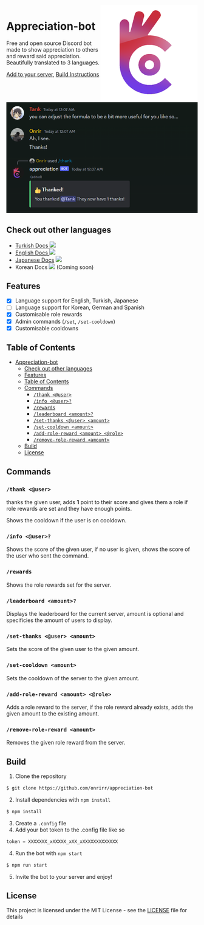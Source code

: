 <img src="./assets/promotional_logo.png" align="right" width="256px" height="256px"/>

# Appreciation-bot

Free and open source Discord bot made to show appreciation to others and reward said appreciation. Beautifully translated to 3 languages.

[Add to your server](https://discord.com/api/oauth2/authorize?client_id=1196863040029732884&permissions=275146729472&scope=bot+applications.commands), [Build Instructions](#build)

<img src="./assets/promotional_material.png">

## Check out other languages

- [Turkish Docs <img height=16 src="https://flagicons.lipis.dev/flags/4x3/tr.svg">](./assets/TR.md)
- [English Docs <img height=16 src="https://flagicons.lipis.dev/flags/4x3/gb.svg">]()
- [Japanese Docs](./assets/JA.md) <img height=16 src="https://flagicons.lipis.dev/flags/4x3/jp.svg">
- Korean Docs <img height=16 src="https://flagicons.lipis.dev/flags/4x3/kr.svg"> (Coming soon)

## Features

- [x] Language support for English, Turkish, Japanese
- [ ] Language support for Korean, German and Spanish
- [x] Customisable role rewards
- [x] Admin commands (`/set`, `/set-cooldown`)
- [x] Customisable cooldowns

## Table of Contents

- [Appreciation-bot](#appreciation-bot)
  - [Check out other languages](#check-out-other-languages)
  - [Features](#features)
  - [Table of Contents](#table-of-contents)
  - [Commands](#commands)
    - [`/thank <@user>`](#thank-user)
    - [`/info <@user>?`](#info-user)
    - [`/rewards`](#rewards)
    - [`/leaderboard <amount>?`](#leaderboard-amount)
    - [`/set-thanks <@user> <amount>`](#set-thanks-user-amount)
    - [`/set-cooldown <amount>`](#set-cooldown-amount)
    - [`/add-role-reward <amount> <@role>`](#add-role-reward-amount-role)
    - [`/remove-role-reward <amount>`](#remove-role-reward-amount)
  - [Build](#build)
  - [License](#license)

## Commands

### `/thank <@user>`

thanks the given user, adds **1** point to their score and gives them a role if role rewards are set and they have enough points.

Shows the cooldown if the user is on cooldown.

### `/info <@user>?`

Shows the score of the given user, if no user is given, shows the score of the user who sent the command.

### `/rewards`

Shows the role rewards set for the server.

### `/leaderboard <amount>?`

Displays the leaderboard for the current server, amount is optional and specificies the amount of users to display.

### `/set-thanks <@user> <amount>`

Sets the score of the given user to the given amount.

### `/set-cooldown <amount>`

Sets the cooldown of the server to the given amount.

### `/add-role-reward <amount> <@role>`

Adds a role reward to the server, if the role reward already exists, adds the given amount to the existing amount.

### `/remove-role-reward <amount>`

Removes the given role reward from the server.

## Build

1. Clone the repository
```bash
$ git clone https://github.com/onrirr/appreciation-bot
```
2. Install dependencies with `npm install`
```bash
$ npm install
```
3. Create a `.config` file
4. Add your bot token to the .config file like so
```python
token = XXXXXXX_xXXXXX_xXX_xXXXXXXXXXXXXX
``` 
4. Run the bot with `npm start`
```bash
$ npm run start
```
5. Invite the bot to your server and enjoy!

## License

This project is licensed under the MIT License - see the [LICENSE](LICENSE) file for details